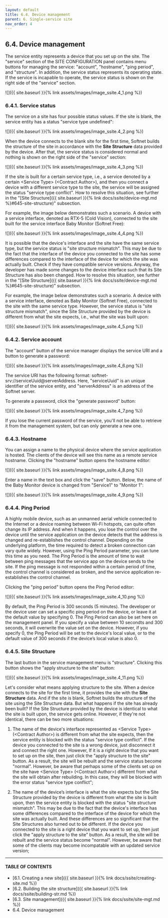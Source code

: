 ```yaml
---
layout: default
title: 6.4. Device management
parent: 6. Single-service site
nav_order: 4
---
```


## 6.4. Device management

The service entity represents a device that you set up on the site. The "<span class="text-blue">service</span>" section of the <span class="header-green">SITE CONFIGURATION</span> panel contains menu buttons for managing the service: "<span class="text-cyan">account</span>", "<span class="text-cyan">hostname</span>", "<span class="text-cyan">ping period</span>", and "<span class="text-cyan">structure</span>". In addition, the service status represents its operating state. If the service is incapable to operate, the service status is shown on the right side of the "<span class="text-blue">service</span>" section.

![]({{ site.baseurl }}{% link assets/images/image_ssite.4_1.png %})

### 6.4.1. Service status

The service on a site has four possible status values. If the site is blank, the service entity has a status "<span class="text-red">service type undefined</span>":  

![]({{ site.baseurl }}{% link assets/images/image_ssite.4_2.png %})

When the device connects to the blank site for the first time, Softnet builds the structure of the site in accordance with the **Site Structure** data provided by the device. After that, the service status is considered normal and nothing is shown on the right side of the "<span class="text-blue">service</span>" section:

![]({{ site.baseurl }}{% link assets/images/image_ssite.4_3.png %})

If the site is built for a certain service type, i.e., a service denoted by a certain &lt;<span class="text-st">Service Type</span>&gt; (&lt;<span class="text-st">Contract Author</span>&gt;), and then you connect a device with a different service type to the site, the service will be assigned the status "<span class="text-red">service type conflict</span>". How to resolve this situation, see further in the "[Site Structure]({{ site.baseurl }}{% link docs/ssite/device-mgt.md %}#645-site-structure)" subsection.  

For example, the image below demonstrates such a scenario. A device with a service interface, denoted as <span class="text-st">RTX-5</span> (<span class="text-st">Cold Vision</span>), connected to the site built for the service interface <span class="text-st">Baby Monitor</span> (<span class="text-st">Softnet Free</span>):

![]({{ site.baseurl }}{% link assets/images/image_ssite.4_4.png %})

It is possible that the device's interface and the site have the same service type, but the service status is "<span class="text-red">site structure mismatch</span>". This may be due to the fact that the interface of the device you connected to the site has some differences compared to the interface of the device for which the site was actually built. Check if they have compatible service versions. Anyway, the developer has made some changes to the device interface such that its Site Structure has also been changed. How to resolve this situation, see further in the "[Site Structure]({{ site.baseurl }}{% link docs/ssite/device-mgt.md %}#645-site-structure)" subsection.  

For example, the image below demonstrates such a scenario. A device with a service interface, denoted as <span class="text-st">Baby Monitor</span> (<span class="text-st">Softnet Free</span>), connected to the site with the same service type. However,  the service status is "<span class="text-red">site structure mismatch</span>", since the Site Structure provided by the device is different from what the site expects, i.e., what the site was built upon:

![]({{ site.baseurl }}{% link assets/images/image_ssite.4_5.png %})

### 6.4.2. Service account

The "<span class="text-cyan">account</span>" button of the service manager displays the service URI and a button to generate a password:

![]({{ site.baseurl }}{% link assets/images/image_ssite.4_6.png %})

The service URI has the following format: <span class="text-highlighted">softnet-srv://serviceUuid@serverAddress</span>. Here, "serviceUuid" is an unique identifier of the service entity, and "serverAddress" is an address of the Softnet server.  

To generate a password, click the "<span class="text-green">generate password</span>" button:

![]({{ site.baseurl }}{% link assets/images/image_ssite.4_7.png %})

If you lose the current password of the service, you'll not be able to retrieve it from the management system, but can only generate a new one.

### 6.4.3. Hostname

You can assign a name to the physical device where the service application is hosted. The clients of the device will see this name as a remote service hostname. Clicking the "<span class="text-cyan">hostname</span>" button opens the hostname editor:

![]({{ site.baseurl }}{% link assets/images/image_ssite.4_8.png %})

Enter a name in the text box and click the "save" button. Below, the name of the Baby Monitor device is changed from "Service1" to "Monitor 1":

![]({{ site.baseurl }}{% link assets/images/image_ssite.4_9.png %})

### 6.4.4. Ping Period  

A highly mobile device, such as an unmanned aerial vehicle connected to the Internet or a device roaming between Wi-Fi hotspots, can quite often change its IP address. And when it happens, you lose the control over the device until the service application on the device detects that the address is changed and re-establishes the control channel. Depending on the underlying platform, the time required to detect a broken connection can vary quite widely. However, using the Ping Period parameter, you can tune this time as you need. The Ping Period is the amount of time to wait between ping messages that the service app on the device sends to the site. If the ping message is not responded within a certain period of time, the control channel is considered as broken, and the service application re-establishes the control channel.  

Clicking the "<span class="text-cyan">ping period</span>" button opens the Ping Period editor: 

![]({{ site.baseurl }}{% link assets/images/image_ssite.4_10.png %})

By default, the Ping Period is 300 seconds (5 minutes). The developer or the device user can set a specific ping period on the device, or leave it at the default value by specifying 0. The Ping Period can also be set here on the management panel. If you specify a value between 10 secondts and 300 seconds, it will overwrite the value set on the device. However, if you specify 0, the Ping Period will be set to the device's local value, or to the default value of 300 seconds if the device’s local value is also 0.

### 6.4.5. Site Structure  

The last button in the service management menu is "<span class="text-cyan">structure</span>". Clicking this button shows the "<span class="text-green">apply structure to the site</span>" button:

![]({{ site.baseurl }}{% link assets/images/image_ssite.4_11.png %})

Let's consider what means applying structure to the site. When a device connects to the site for the first time, it provides the site with the **Site Structure** data. And if the site is blank, Softnet builds the structure of the site using the Site Structure data. But what happens if the site has already been built? If the Site Structure provided by the device is identical to what the site is built upon, the service gets online. However, if they're not identical, there can be two more situations:

1. The name of the device's interface represented as &lt;<span class="text-st">Service Type</span>&gt; (&lt;<span class="text-st">Contract Author</span>&gt;) is different from what the site expects, then the service entity is blocked with the status "<span class="text-red">service type conflict</span>". If the device you connected to the site is a wrong device, just disconnect it and connect the right one. However, If it is a right device that you want to set up on the site, then just click the "<span class="text-green">apply structure to the site</span>" button. As a result, the site will be rebuilt and the service status become "normal". However, be aware that perhaps some of the clients set up on the site have &lt;<span class="text-st">Service Type</span>&gt; (&lt;<span class="text-st">Contract Author</span>&gt;) different from what the site will obtain after rebuilding. In this case, they will be blocked with the error status "<span class="text-red">service type conflict</span>";  

2. The name of the device’s interface is what the site expects but the Site Structure provided by the device is different from what the site is built upon, then the service entity is blocked with the status "<span class="text-red">site structure mismatch</span>". This may be due to the fact that the device's interface has some differences compared to the interface of the device for which the site was actually built. And these differences are so significant that the Site Structures also turned out to be different. If the device you connected to the site is a right device that you want to set up, then just click the "<span class="text-green">apply structure to the site</span>" button. As a result, the site will be rebuilt and the service status become "normal". However, be aware that some of the clients may become incompatable with an updated service version;

---
#### TABLE OF CONTENTS
* [6.1. Creating a new site]({{ site.baseurl }}{% link docs/ssite/creating-site.md %})
* [6.2. Building the site structure]({{ site.baseurl }}{% link docs/ssite/building-str.md %})
* [6.3. Site management]({{ site.baseurl }}{% link docs/ssite/site-mgt.md %})
* 6.4. Device management